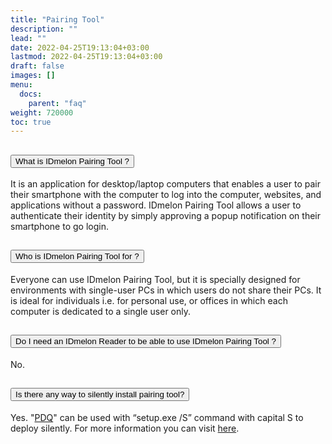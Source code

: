 ```yaml
---
title: "Pairing Tool"
description: ""
lead: ""
date: 2022-04-25T19:13:04+03:00
lastmod: 2022-04-25T19:13:04+03:00
draft: false
images: []
menu:
  docs:
    parent: "faq"
weight: 720000
toc: true
---
```


<div class="accordion" id="accordionExample">
  <div class="accordion-item">
    <h2 class="accordion-header" id="headingOne">
      <button class="accordion-button" type="button" data-bs-toggle="collapse" data-bs-target="#collapseOne" aria-expanded="true" aria-controls="collapseOne">
        What is IDmelon Pairing Tool ?
      </button>
    </h2>
    <div id="collapseOne" class="accordion-collapse collapse show" aria-labelledby="headingOne" data-bs-parent="#accordionExample">
      <div class="accordion-body">
        <p class="faq-p">It is an application for desktop/laptop computers that enables a user to pair their smartphone with the computer to log into the computer, websites, and applications without
        a password. IDmelon Pairing Tool allows a user to authenticate their identity by simply approving a popup notification on their smartphone to go login.</p>
       </div>
    </div>
  </div>
  <div class="accordion-item">
    <h2 class="accordion-header" id="headingTwo">
      <button class="accordion-button collapsed" type="button" data-bs-toggle="collapse" data-bs-target="#collapseTwo" aria-expanded="false" aria-controls="collapseTwo">
        Who is IDmelon Pairing Tool for ?
      </button>
    </h2>
    <div id="collapseTwo" class="accordion-collapse collapse" aria-labelledby="headingTwo" data-bs-parent="#accordionExample">
      <div class="accordion-body">
        <p class="faq-p">
            Everyone can use IDmelon Pairing Tool, but it is specially designed for environments with single-user PCs in which users do not share their PCs. It is ideal for individuals
            i.e. for personal use, or offices in which each computer is dedicated to a single user only.
        </p>
      </div>
    </div>
  </div>
  <div class="accordion-item">
    <h2 class="accordion-header" id="headingThree">
      <button class="accordion-button collapsed" type="button" data-bs-toggle="collapse" data-bs-target="#collapseThree" aria-expanded="false" aria-controls="collapseThree">
        Do I need an IDmelon Reader to be able to use IDmelon Pairing Tool ?
      </button>
    </h2>
    <div id="collapseThree" class="accordion-collapse collapse" aria-labelledby="headingThree" data-bs-parent="#accordionExample">
      <div class="accordion-body">
        <p class="faq-p">
            No.
        </p>
      </div>
    </div>
  </div>
  <div class="accordion-item">
    <h2 class="accordion-header" id="headingFour">
      <button class="accordion-button collapsed" type="button" data-bs-toggle="collapse" data-bs-target="#collapseFour" aria-expanded="false" aria-controls="collapseFour">
        Is there any way to silently install pairing tool?
      </button>
    </h2>
    <div id="collapseFour" class="accordion-collapse collapse" aria-labelledby="headingFour" data-bs-parent="#accordionExample">
      <div class="accordion-body">
        <p class="faq-p">
          Yes. "<a href="https://www.pdq.com/">PDQ</a>" can be used with “setup.exe /S” command with capital S to deploy silently. For more information you can visit <a href="https://www.pdq.com/blog/deploying-exe-installers-in-pdq-deploy/">here</a>.
        </p>
      </div>
    </div>
  </div>
</div>

